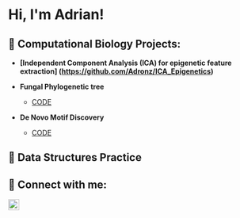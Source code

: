 <h1>Hi, I'm Adrian! <br/></h1>

<h2>🧬 Computational Biology Projects:</h2>

- <b>[Independent Component Analysis (ICA) for epigenetic feature extraction] (https://github.com/Adronz/ICA_Epigenetics) </b>

- <b>Fungal Phylogenetic tree</b>
  - [CODE](repo_url)

- <b>De Novo Motif Discovery</b>
  - [CODE](repo_url)


<h2>💾 Data Structures Practice</h2>

<h2>🤳 Connect with me:</h2>

[<img align="left" alt="JoshMadakor | LinkedIn" width="22px" src="https://cdn.jsdelivr.net/npm/simple-icons@v3/icons/linkedin.svg" />][linkedin]

[linkedin]: www.linkedin.com/in/adrianihanson
